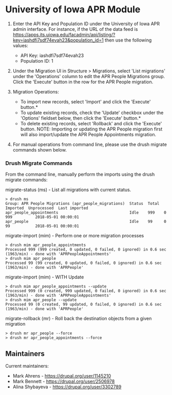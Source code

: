 # University of Iowa APR Module

1. Enter the API Key and Population ID under the University of Iowa APR admin interface. For instance, if the URL of the data feed is https://apps.its.uiowa.edu/facadmin/api/listing/?key=iashdfi7sdf74evah23&population_id=1 then use the following values:
   - API Key: iashdfi7sdf74evah23
   - Population ID: 1

2. Under the Migration UI in Structure > Migrations, select 'List migrations' under the 'Operations' column to edit the APR People Migrations group. Click the 'Execute' button in the row for the APR People migration.

3. Migration Operations:
   - To import new records, select 'Import' and click the 'Execute' button.*
   - To update existing records, check the 'Update' checkbox under the 'Options' fieldset below, then click the 'Execute' button.*
   - To delete existing records, select 'Rollback' and click the 'Execute' button.
   NOTE: Importing or updating the APR People migration first will also import/update the APR People Appointments migration.

4. For manual operations from command line, please use the drush migrate commands shown below.

### Drush Migrate Commands

From the command line, manually perform the imports using the drush migrate commands:

migrate-status (ms) - List all migrations with current status.
```
> drush ms
Group: APR People Migrations (apr_people_migrations)  Status  Total  Imported  Unprocessed  Last imported
apr_people_appointments                               Idle    999    0         999          2018-05-01 00:00:01
apr_people                                            Idle    99     0         99           2018-05-01 00:00:01
```
migrate-import (mim) - Perform one or more migration processes
```
> drush mim apr_people_appointments
Processed 999 (999 created, 0 updated, 0 failed, 0 ignored) in 0.6 sec (1963/min) - done with 'APRPeopleAppointments'
> drush mim apr_people
Processed 99 (99 created, 0 updated, 0 failed, 0 ignored) in 0.6 sec (1963/min) - done with 'APRPeople'
```
migrate-import (mim) - WITH Update
```
> drush mim apr_people_appointments --update
Processed 999 (0 created, 999 updated, 0 failed, 0 ignored) in 0.6 sec (1963/min) - done with 'APRPeopleAppointments'
> drush mim apr_people --update
Processed 99 (0 created, 99 updated, 0 failed, 0 ignored) in 0.6 sec (1963/min) - done with 'APRPeople'
```
migrate-rollback (mr) - Roll back the destination objects from a given migration
```
> drush mr apr_people --force
> drush mr apr_people_appointments --force
```

## Maintainers

Current maintainers:
 * Mark Ahrens - https://drupal.org/user/1145210
 * Mark Bennett - https://drupal.org/user/2506978
 * Alina Shybayeva - https://drupal.org/user/3302789
